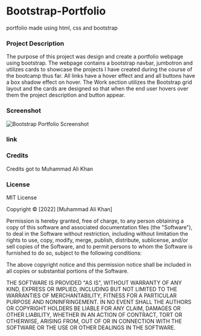 # Bootstrap-Portfolio
portfolio made using html, css and bootstrap

### Project Description 

The purpose of this project was design and create a portfolio webpage using bootstrap. The webpage contains a bootstrap navbar, jumbotron and utilizes cards to showcase the projects I have created during the course of the bootcamp thus far. All links have a hover effect and 
and all buttons have a box shadow effect on hover. The Work section utilizes the Bootstrap grid layout and the cards are designed so that when the end user hovers over them the project description and button appear.


### Screenshot

![Bootstrap Portfolio Screenshot](https://user-images.githubusercontent.com/118021969/210224761-d067febc-efc7-46e3-a048-22f4c62c3dea.png)



### link


### Credits

Credits got to Muhammad Ali Khan

### License

MIT License

Copyright &copy; [2022] [Muhammad Ali Khan]

Permission is hereby granted, free of charge, to any person obtaining a copy of this software and associated documentation files (the "Software"), to deal in the Software without restriction, including without limitation the rights to use, copy, modify, merge, publish, distribute, sublicense, and/or sell copies of the Software, and to permit persons to whom the Software is furnished to do so, subject to the following conditions:

The above copyright notice and this permission notice shall be included in all copies or substantial portions of the Software.

THE SOFTWARE IS PROVIDED "AS IS", WITHOUT WARRANTY OF ANY KIND, EXPRESS OR IMPLIED, INCLUDING BUT NOT LIMITED TO THE WARRANTIES OF MERCHANTABILITY, FITNESS FOR A PARTICULAR PURPOSE AND NONINFRINGEMENT. IN NO EVENT SHALL THE AUTHORS OR COPYRIGHT HOLDERS BE LIABLE FOR ANY CLAIM, DAMAGES OR OTHER LIABILITY, WHETHER IN AN ACTION OF CONTRACT, TORT OR OTHERWISE, ARISING FROM, OUT OF OR IN CONNECTION WITH THE SOFTWARE OR THE USE OR OTHER DEALINGS IN THE SOFTWARE.
